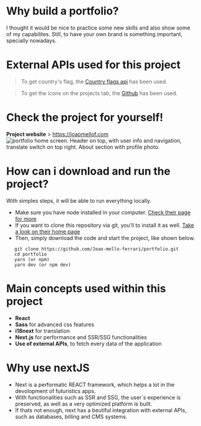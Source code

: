 # Why build a portfolio?
I thought it would be nice to practice some new skills and also show some of my capabilites. Still, to have your own brand is something important, specially nowadays.

# External APIs used for this project
> To get country's flag, the [Country flags api](https://www.countryflagsapi.com/) has been used.

> To get the icons on the projects tab, the [Github](raw.githubusercontent.com) has been used.

# Check the project for yourself!
**Project website** > https://joaomellof.com
![portfolio home screen. Header on top, with user info and navigation, translate switch on top right. About section with profile photo.](https://user-images.githubusercontent.com/67838782/162780176-231ce025-4b07-42f0-b4d0-0f28d6b471ef.png "portfolio preview") 
# How can i download and run the project?
With simples steps, it will be able to run everything locally.
<ul>
  <li>
    Make sure you have node installed in your computer. <a href="https://nodejs.org/en/">Check their page for more</a>
  </li>
  <li>
    If you want to clone this repository via git, you'll to install it as well. <a href="https://git-scm.com/">Take a look on their home page</a>
  </li>
  <li>
    Then, simply download the code and start the project, like shown below.
  </li>
</ul>


```git
   git clone https://github.com/Joao-mello-ferrari/portfolio.git
   cd portfolio
   yarn (or npm)
   yarn dev (or npm dev)
```

   # Main concepts used within this project
   * **React**
   * **Sass** for advanced css features
   * **i18next** for translation
   * **Next.js** for performance and SSR/SSG functionalities
   * **Use of external APIs**, to fetch every data of the application 
   
   # Why use nextJS
<ul>
  <li>
    Next is a performatic REACT framework, which helps a lot in the devolopment of futuristics apps.
  </li>
  <li>
    With functionalities such as SSR and SSG, the user´s experience is preserved, as well as a very optimized platform is built.
  </li>
  <li>
    If thats not enough, next has a beutiful integration with external APIs, such as databases, billing and CMS systems.
  </li>
</ul>
